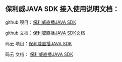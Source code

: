 
## 保利威JAVA SDK 接入使用说明文档：
github 项目：[保利威直播JAVA SDK](https://github.com/polyv/polyv-java-sdk)

github 文档：[保利威直播JAVA SDK文档](https://polyv.github.io/polyv-java-sdk/live/#/)

码云 项目：[保利威直播JAVA SDK](https://gitee.com/polyv_ef/polyv-java-sdk)

码云 文档： [保利威直播JAVA SDK](http://polyv_ef.gitee.io/polyv-java-sdk/live/#/)


 